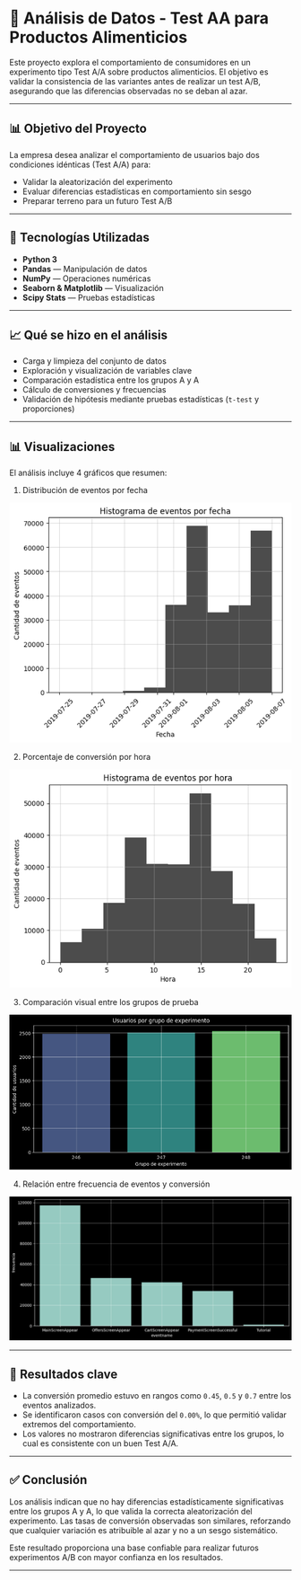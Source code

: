 # 🧪 Análisis de Datos - Test AA para Productos Alimenticios

Este proyecto explora el comportamiento de consumidores en un experimento tipo Test A/A sobre productos alimenticios. El objetivo es validar la consistencia de las variantes antes de realizar un test A/B, asegurando que las diferencias observadas no se deban al azar.

---

## 📊 Objetivo del Proyecto

La empresa desea analizar el comportamiento de usuarios bajo dos condiciones idénticas (Test A/A) para:

- Validar la aleatorización del experimento
- Evaluar diferencias estadísticas en comportamiento sin sesgo
- Preparar terreno para un futuro Test A/B

---

## 🧰 Tecnologías Utilizadas

- **Python 3**
- **Pandas** — Manipulación de datos
- **NumPy** — Operaciones numéricas
- **Seaborn & Matplotlib** — Visualización
- **Scipy Stats** — Pruebas estadísticas

---

## 📈 Qué se hizo en el análisis

- Carga y limpieza del conjunto de datos
- Exploración y visualización de variables clave
- Comparación estadística entre los grupos A y A
- Cálculo de conversiones y frecuencias
- Validación de hipótesis mediante pruebas estadísticas (`t-test` y proporciones)

---

## 📊 Visualizaciones

El análisis incluye 4 gráficos que resumen:

1. Distribución de eventos por fecha

<p align="center">
    <img src="images/1.png"  alt="Distribución de eventos por fecha" widht = 70%>
</p>


2. Porcentaje de conversión por hora

<p align="center">
    <img src="images/2.png"  alt="Porcentaje de conversión por hora" widht = 70%>
</p>


3. Comparación visual entre los grupos de prueba

<p align="center">
    <img src="images/4.png"  alt="Comparación visual entre los grupos de prueba" widht = 70%>
</p>


4. Relación entre frecuencia de eventos y conversión
<p align="center">
    <img src="images/3.png"  alt="Relación entre frecuencia de eventos y conversión" widht = 70%>
</p>


---

## 📌 Resultados clave

- La conversión promedio estuvo en rangos como `0.45`, `0.5` y `0.7` entre los eventos analizados.
- Se identificaron casos con conversión del `0.00%`, lo que permitió validar extremos del comportamiento.
- Los valores no mostraron diferencias significativas entre los grupos, lo cual es consistente con un buen Test A/A.

---

## ✅ Conclusión

Los análisis indican que no hay diferencias estadísticamente significativas entre los grupos A y A, lo que valida la correcta aleatorización del experimento. Las tasas de conversión observadas son similares, reforzando que cualquier variación es atribuible al azar y no a un sesgo sistemático.

Este resultado proporciona una base confiable para realizar futuros experimentos A/B con mayor confianza en los resultados.

---
